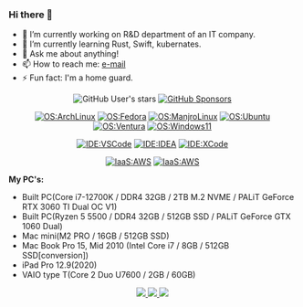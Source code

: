 ### Hi there  👋

<!--
**rising3/rising3** is a ✨ _special_ ✨ repository because its `README.md` (this file) appears on your GitHub profile.

Here are some ideas to get you started:

- 🔭 I’m currently working on ...
- 🌱 I’m currently learning ...
- 👯 I’m looking to collaborate on ...
- 🤔 I’m looking for help with ...
- 💬 Ask me about ...
- 📫 How to reach me: ...
- 😄 Pronouns: ...
- ⚡ Fun fact: ...
-->

- 🔭 I’m currently working on R&D department of an IT company.
- 🌱 I’m currently learning Rust, Swift, kubernates.
- 💬 Ask me about anything!
- 📫 How to reach me: [e-mail](mailto:michio.nakagawa@gmail.com)
- ⚡ Fun fact: I'm a home guard.

<div align="center">

  ![GitHub User's stars](https://img.shields.io/github/stars/rising3?style=flat-square&affiliations=OWNER%2CCOLLABORATOR&label=GH%20stars)
  [![GitHub Sponsors](https://img.shields.io/github/sponsors/rising3?label=GH%20sponsors&style=flat-square)](https://github.com/sponsors/yuk7)

  [![OS:ArchLinux](https://img.shields.io/badge/OS-ArchLinux-blue?style=flat-square&logo=arch-linux)](https://archlinux.org)
  [![OS:Fedora](https://img.shields.io/badge/OS-Fedora-blue?style=flat-square&logo=Fedora)](https://https://fedoraproject.org)
  [![OS:ManjroLinux](https://img.shields.io/badge/OS-Manjaro-green?style=flat-square&logo=manjaro)](https://manjaro.org)
  [![OS:Ubuntu](https://img.shields.io/badge/OS-Ubuntu-red?style=flat-square&logo=ubuntu)](https://manjaro.org)
  [![OS:Ventura](https://img.shields.io/badge/OS-Ventura-orange?style=flat-square&logo=Apple)](https://www.apple.com//macos/ventura)
  [![OS:Windows11](https://img.shields.io/badge/OS-Windows11-blue?style=flat-square&logo=microsoft)](https://www.microsoft.com)

  [![IDE:VSCode](https://img.shields.io/badge/IDE-VSCode-blue?style=flat-square&logo=visualstudiocode)](https://code.visualstudio.com/)
  [![IDE:IDEA](https://img.shields.io/badge/IDE-IDEA-magenta?style=flat-square&logo=IntellijIDEA)](https://www.jetbrains.com/idea/)
  [![IDE:XCode](https://img.shields.io/badge/IDE-XCode-orange?style=flat-square&logo=Xcode)](https://developer.apple.com/xcode/)

  [![IaaS:AWS](https://img.shields.io/badge/AWS-ap--northeast--1-red?style=flat-square&logo=AmazonAWS)](https://aws.amazon.com/)
  [![IaaS:AWS](https://img.shields.io/badge/Azure-Japan%20East-red?style=flat-square&logo=MicrosoftAzure)](https://azure.microsoft.com)
</div>

<strong>My PC's:</strong>
- Built PC(Core i7-12700K / DDR4 32GB / 2TB M.2 NVME / PALiT GeForce RTX 3060 TI Dual OC V1)
- Built PC(Ryzen 5 5500 / DDR4 32GB / 512GB SSD / PALiT GeForce GTX 1060 Dual)
- Mac mini(M2 PRO / 16GB / 512GB SSD)
- Mac Book Pro 15, Mid 2010 (Intel Core i7 / 8GB / 512GB SSD[conversion])
- iPad Pro 12.9(2020)
- VAIO type T(Core 2 Duo U7600 / 2GB / 60GB)

<!-- GitHub profile summary cards -->
<div align="center">
  <a href="https://github.com/vn7n24fzkq/github-profile-summary-cards">
    <img src="https://github-profile-summary-cards.vercel.app/api/cards/profile-details?username=rising3&theme=github" />
  </a>
  <a href="https://github.com/vn7n24fzkq/github-profile-summary-cards">
    <img src="https://github-profile-summary-cards.vercel.app/api/cards/stats?username=rising3&theme=github" />
  </a>
  <a href="https://github.com/vn7n24fzkq/github-profile-summary-cards">
    <img src="https://github-profile-summary-cards.vercel.app/api/cards/repos-per-language?username=rising3&theme=github" />
  </a>
</div>
